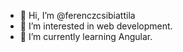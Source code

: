 - 👋 Hi, I’m @ferenczcsibiattila
- 👀 I’m interested in web development.
- 🌱 I’m currently learning Angular.
